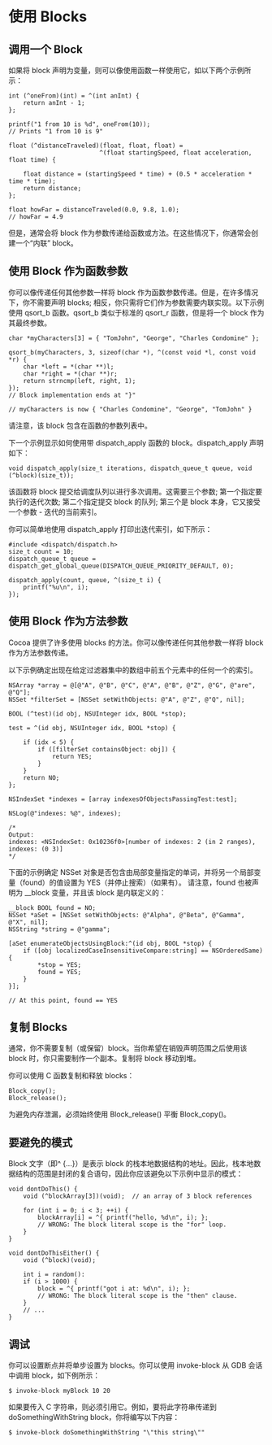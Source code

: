 # 使用 Blocks

## 调用一个 Block

如果将 block 声明为变量，则可以像使用函数一样使用它，如以下两个示例所示：

```objc
int (^oneFrom)(int) = ^(int anInt) {
    return anInt - 1;
};
 
printf("1 from 10 is %d", oneFrom(10));
// Prints "1 from 10 is 9"
 
float (^distanceTraveled)(float, float, float) =
                         ^(float startingSpeed, float acceleration, float time) {
 
    float distance = (startingSpeed * time) + (0.5 * acceleration * time * time);
    return distance;
};
 
float howFar = distanceTraveled(0.0, 9.8, 1.0);
// howFar = 4.9
```

但是，通常会将 block 作为参数传递给函数或方法。在这些情况下，你通常会创建一个“内联” block。

## 使用 Block 作为函数参数

你可以像传递任何其他参数一样将 block 作为函数参数传递。但是，在许多情况下，你不需要声明 blocks; 相反，你只需将它们作为参数需要内联实现。以下示例使用 qsort_b 函数。qsort_b 类似于标准的 qsort_r 函数，但是将一个 block 作为其最终参数。

```objc
char *myCharacters[3] = { "TomJohn", "George", "Charles Condomine" };
 
qsort_b(myCharacters, 3, sizeof(char *), ^(const void *l, const void *r) {
    char *left = *(char **)l;
    char *right = *(char **)r;
    return strncmp(left, right, 1);
});
// Block implementation ends at "}"
 
// myCharacters is now { "Charles Condomine", "George", "TomJohn" }
```

请注意，该 block 包含在函数的参数列表中。

下一个示例显示如何使用带 dispatch_apply 函数的 block。dispatch_apply 声明如下：

```objc
void dispatch_apply(size_t iterations, dispatch_queue_t queue, void (^block)(size_t));
```

该函数将 block 提交给调度队列以进行多次调用。这需要三个参数; 第一个指定要执行的迭代次数; 第二个指定提交 block 的队列; 第三个是 block 本身，它又接受一个参数 - 迭代的当前索引。

你可以简单地使用 dispatch_apply 打印出迭代索引，如下所示：

```objc
#include <dispatch/dispatch.h>
size_t count = 10;
dispatch_queue_t queue = dispatch_get_global_queue(DISPATCH_QUEUE_PRIORITY_DEFAULT, 0);
 
dispatch_apply(count, queue, ^(size_t i) {
    printf("%u\n", i);
});
```

## 使用 Block 作为方法参数

Cocoa 提供了许多使用 blocks 的方法。你可以像传递任何其他参数一样将 block 作为方法参数传递。

以下示例确定出现在给定过滤器集中的数组中前五个元素中的任何一个的索引。

```objc
NSArray *array = @[@"A", @"B", @"C", @"A", @"B", @"Z", @"G", @"are", @"Q"];
NSSet *filterSet = [NSSet setWithObjects: @"A", @"Z", @"Q", nil];
 
BOOL (^test)(id obj, NSUInteger idx, BOOL *stop);
 
test = ^(id obj, NSUInteger idx, BOOL *stop) {
 
    if (idx < 5) {
        if ([filterSet containsObject: obj]) {
            return YES;
        }
    }
    return NO;
};
 
NSIndexSet *indexes = [array indexesOfObjectsPassingTest:test];
 
NSLog(@"indexes: %@", indexes);
 
/*
Output:
indexes: <NSIndexSet: 0x10236f0>[number of indexes: 2 (in 2 ranges), indexes: (0 3)]
*/
```

下面的示例确定 NSSet 对象是否包含由局部变量指定的单词，并将另一个局部变量（found）的值设置为 YES（并停止搜索）（如果有）。 请注意，found 也被声明为 __block 变量，并且该 block 是内联定义的：

```objc
__block BOOL found = NO;
NSSet *aSet = [NSSet setWithObjects: @"Alpha", @"Beta", @"Gamma", @"X", nil];
NSString *string = @"gamma";
 
[aSet enumerateObjectsUsingBlock:^(id obj, BOOL *stop) {
    if ([obj localizedCaseInsensitiveCompare:string] == NSOrderedSame) {
        *stop = YES;
        found = YES;
    }
}];
 
// At this point, found == YES
```

## 复制 Blocks

通常，你不需要复制（或保留）block。当你希望在销毁声明范围之后使用该 block 时，你只需要制作一个副本。复制将 block 移动到堆。

你可以使用 C 函数复制和释放 blocks：

```objc
Block_copy();
Block_release();
```

为避免内存泄漏，必须始终使用 Block_release() 平衡 Block_copy()。

## 要避免的模式

Block 文字（即^ {...}）是表示 block 的栈本地数据结构的地址。因此，栈本地数据结构的范围是封闭的复合语句，因此你应该避免以下示例中显示的模式：

```objc
void dontDoThis() {
    void (^blockArray[3])(void);  // an array of 3 block references
 
    for (int i = 0; i < 3; ++i) {
        blockArray[i] = ^{ printf("hello, %d\n", i); };
        // WRONG: The block literal scope is the "for" loop.
    }
}
 
void dontDoThisEither() {
    void (^block)(void);
 
    int i = random():
    if (i > 1000) {
        block = ^{ printf("got i at: %d\n", i); };
        // WRONG: The block literal scope is the "then" clause.
    }
    // ...
}
```

## 调试

你可以设置断点并将单步设置为 blocks。你可以使用 invoke-block 从 GDB 会话中调用 block，如下例所示：

```
$ invoke-block myBlock 10 20
```

如果要传入 C 字符串，则必须引用它。例如，要将此字符串传递到 doSomethingWithString block，你将编写以下内容：

```
$ invoke-block doSomethingWithString "\"this string\""
```